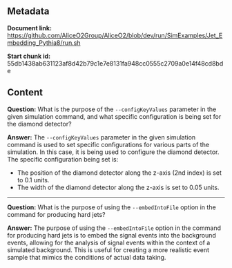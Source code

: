 ## Metadata

**Document link:** https://github.com/AliceO2Group/AliceO2/blob/dev/run/SimExamples/Jet_Embedding_Pythia8/run.sh

**Start chunk id:** 55db1438ab631123af8d42b79c1e7e8131fa948cc0555c2709a0e14f48cd8bde

## Content

**Question:** What is the purpose of the `--configKeyValues` parameter in the given simulation command, and what specific configuration is being set for the diamond detector?

**Answer:** The `--configKeyValues` parameter in the given simulation command is used to set specific configurations for various parts of the simulation. In this case, it is being used to configure the diamond detector. The specific configuration being set is:

- The position of the diamond detector along the z-axis (2nd index) is set to 0.1 units.
- The width of the diamond detector along the z-axis is set to 0.05 units.

---

**Question:** What is the purpose of using the `--embedIntoFile` option in the command for producing hard jets?

**Answer:** The purpose of using the `--embedIntoFile` option in the command for producing hard jets is to embed the signal events into the background events, allowing for the analysis of signal events within the context of a simulated background. This is useful for creating a more realistic event sample that mimics the conditions of actual data taking.